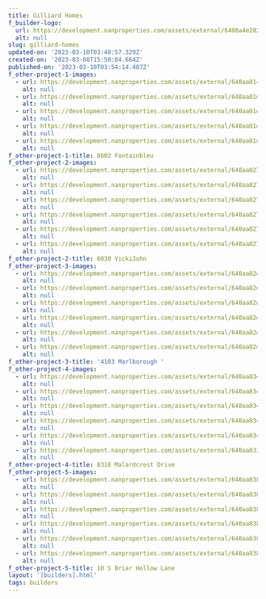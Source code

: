 ```yaml
---
title: Gilliard Homes
f_builder-logo:
  url: https://development.nanproperties.com/assets/external/6408a4e2820bf5f488e48a86_gilliard20homes20black20logo20.png
  alt: null
slug: gilliard-homes
updated-on: '2023-03-10T03:48:57.329Z'
created-on: '2023-03-08T15:50:04.664Z'
published-on: '2023-03-10T03:54:14.487Z'
f_other-project-1-images:
  - url: https://development.nanproperties.com/assets/external/640aa81494c46d392586153c_dsc04579.jpg
    alt: null
  - url: https://development.nanproperties.com/assets/external/640aa81dfd388c310c0f68c0_dsc04520.jpg
    alt: null
  - url: https://development.nanproperties.com/assets/external/640aa81d87f7f81c16e31b19_dsc04703.jpg
    alt: null
  - url: https://development.nanproperties.com/assets/external/640aa81d94c46d761f861555_dsc04813.jpg
    alt: null
  - url: https://development.nanproperties.com/assets/external/640aa81d2e2b166ba3fd2735_dsc04856.jpg
    alt: null
f_other-project-1-title: 8602 Fontainbleu
f_other-project-2-images:
  - url: https://development.nanproperties.com/assets/external/640aa827ba67526760d33553_dsc02288201.jpg
    alt: null
  - url: https://development.nanproperties.com/assets/external/640aa82794c46d9e5c8615ee_dsc02235-hdr.jpg
    alt: null
  - url: https://development.nanproperties.com/assets/external/640aa827ba70442e6d485494_dsc02292201.jpg
    alt: null
  - url: https://development.nanproperties.com/assets/external/640aa827f0f6bf31ff51f86c_dsc02213-hdr.jpg
    alt: null
  - url: https://development.nanproperties.com/assets/external/640aa82725dda5e396056240_dsc02294201.jpg
    alt: null
  - url: https://development.nanproperties.com/assets/external/640aa827f0f6bfcd2c51f86b_dsc02265-hdr.jpg
    alt: null
f_other-project-2-title: 6030 VickiJohn
f_other-project-3-images:
  - url: https://development.nanproperties.com/assets/external/640aa82dd9980079b8bd78e8_dsc00577-hdr.jpg
    alt: null
  - url: https://development.nanproperties.com/assets/external/640aa82dc85633d353184814_dsc00535-hdr.jpg
    alt: null
  - url: https://development.nanproperties.com/assets/external/640aa82de7d25744b6a60bb5_dsc00526-hdr.jpg
    alt: null
  - url: https://development.nanproperties.com/assets/external/640aa82d87f7f81c3ee31c41_dsc00589-hdr.jpg
    alt: null
  - url: https://development.nanproperties.com/assets/external/640aa82d2e185469c85d9110_dsc00495-hdr.jpg
    alt: null
  - url: https://development.nanproperties.com/assets/external/640aa82dba67527a3dd33566_dsc00562-hdr.jpg
    alt: null
f_other-project-3-title: '4103 Marlborough '
f_other-project-4-images:
  - url: https://development.nanproperties.com/assets/external/640aa834c856335e2b18483d_dsc05528201.jpg
    alt: null
  - url: https://development.nanproperties.com/assets/external/640aa834c8563378dc18483c_dsc05439-hdr_final.jpg
    alt: null
  - url: https://development.nanproperties.com/assets/external/640aa83498dc7b6a208db6a4_dsc05397-hdr_final.jpg
    alt: null
  - url: https://development.nanproperties.com/assets/external/640aa8346c4252d7541f90c2_dsc05409-hdr_final.jpg
    alt: null
  - url: https://development.nanproperties.com/assets/external/640aa8347812a4ab60f2808f_dsc05521201.jpg
    alt: null
  - url: https://development.nanproperties.com/assets/external/640aa833bc8a87b8e368d7ee_dsc05406-hdr_final.jpg
    alt: null
f_other-project-4-title: 8318 Malardcrest Drive
f_other-project-5-images:
  - url: https://development.nanproperties.com/assets/external/640aa83894c46d0cb78616a5_9n6a0343.jpg
    alt: null
  - url: https://development.nanproperties.com/assets/external/640aa83894c46d90848616a4_9n6a0364.jpg
    alt: null
  - url: https://development.nanproperties.com/assets/external/640aa83842052e3563ef7c5a_9n6a0384201.jpg
    alt: null
  - url: https://development.nanproperties.com/assets/external/640aa838e7d257074da60c4d_9n6a0303.jpg
    alt: null
  - url: https://development.nanproperties.com/assets/external/640aa838fd388c41b80f6b25_9n6a0348.jpg
    alt: null
  - url: https://development.nanproperties.com/assets/external/640aa838f1a6a9849f0b26bd_9n6a0280.jpg
    alt: null
f_other-project-5-title: 10 S Briar Hollow Lane
layout: '[builders].html'
tags: builders
---
```



